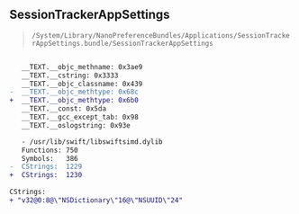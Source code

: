 ## SessionTrackerAppSettings

> `/System/Library/NanoPreferenceBundles/Applications/SessionTrackerAppSettings.bundle/SessionTrackerAppSettings`

```diff

   __TEXT.__objc_methname: 0x3ae9
   __TEXT.__cstring: 0x3333
   __TEXT.__objc_classname: 0x439
-  __TEXT.__objc_methtype: 0x68c
+  __TEXT.__objc_methtype: 0x6b0
   __TEXT.__const: 0x5da
   __TEXT.__gcc_except_tab: 0x98
   __TEXT.__oslogstring: 0x93e

   - /usr/lib/swift/libswiftsimd.dylib
   Functions: 750
   Symbols:   386
-  CStrings:  1229
+  CStrings:  1230
 
CStrings:
+ "v32@0:8@\"NSDictionary\"16@\"NSUUID\"24"

```
